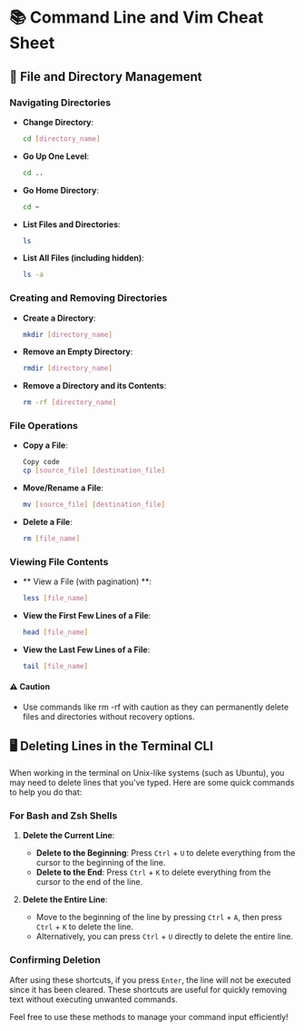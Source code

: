# 📚 Command Line and Vim Cheat Sheet

## 📂 File and Directory Management

### Navigating Directories
- **Change Directory**: 
  ```bash
  cd [directory_name]
  ```
- **Go Up One Level**:
  ```bash
  cd ..
  ```
- **Go Home Directory**:
  ```bash
  cd ~
  ```
- **List Files and Directories**:
  ```bash
  ls
  ```
- **List All Files (including hidden)**:
  ```bash
  ls -a
  ```
### Creating and Removing Directories
- **Create a Directory**:

  ```bash
  mkdir [directory_name]
  ```
- **Remove an Empty Directory**:
  ```bash
  rmdir [directory_name]
  ```
- **Remove a Directory and its Contents**:
  ```bash
  rm -rf [directory_name]
  ```
### File Operations
- **Copy a File**:

  ```bash
  Copy code
  cp [source_file] [destination_file]
  ```

- **Move/Rename a File**:

  ```bash
  mv [source_file] [destination_file]
  ```

- **Delete a File**:
  ```bash
  rm [file_name]
  ```
### Viewing File Contents
- ** View a File (with pagination) **:
  ```bash
  less [file_name]
  ```
- **View the First Few Lines of a File**:
  ```bash
  head [file_name]
  ```
- **View the Last Few Lines of a File**:
  ```bash
  tail [file_name]
  ```
<!-- Searching for Text
Search for a String in Files:
bash
Copy code
grep [string] [file_name]
🔧 Common Terminal Shortcuts
Text Manipulation
Delete to the Beginning of the Line:
Press Ctrl + U
Delete to the End of the Line:
Press Ctrl + K
Delete Entire Line:
Press Ctrl + A, then Ctrl + K
Process Management
View Running Processes:
bash
Copy code
ps aux
Kill a Process:
bash
Copy code
kill [PID] -->

#### ⚠️ Caution
- Use commands like rm -rf with caution as they can permanently delete files and directories without recovery options.


## 🖥️ Deleting Lines in the Terminal CLI

When working in the terminal on Unix-like systems (such as Ubuntu), you may need to delete lines that you've typed. Here are some quick commands to help you do that:

### For Bash and Zsh Shells

1. **Delete the Current Line**:
   - **Delete to the Beginning**: Press `Ctrl` + `U` to delete everything from the cursor to the beginning of the line.
   - **Delete to the End**: Press `Ctrl` + `K` to delete everything from the cursor to the end of the line.

2. **Delete the Entire Line**:
   - Move to the beginning of the line by pressing `Ctrl` + `A`, then press `Ctrl` + `K` to delete the line.
   - Alternatively, you can press `Ctrl` + `U` directly to delete the entire line.

### Confirming Deletion

After using these shortcuts, if you press `Enter`, the line will not be executed since it has been cleared. These shortcuts are useful for quickly removing text without executing unwanted commands.

Feel free to use these methods to manage your command input efficiently!
